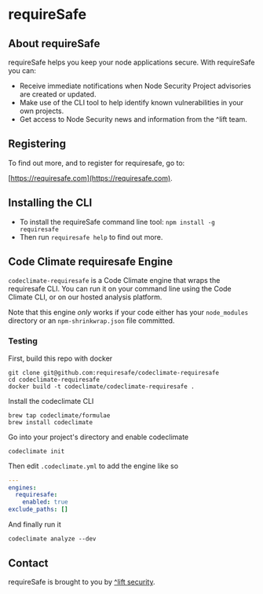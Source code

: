 # requireSafe

## About requireSafe

requireSafe helps you keep your node applications secure. With requireSafe you can:

* Receive immediate notifications when Node Security Project advisories are created or updated.
* Make use of the CLI tool to help identify known vulnerabilities in your own projects.
* Get access to Node Security news and information from the ^lift team.

## Registering

To find out more, and to register for requiresafe, go to:

[https://requiresafe.com](https://requiresafe.com).

## Installing the CLI

* To install the requireSafe command line tool: `npm install -g requiresafe`
* Then run `requiresafe help` to find out more.

## Code Climate requiresafe Engine

`codeclimate-requiresafe` is a Code Climate engine that wraps the requiresafe CLI. You can run it on your command line using the Code Climate CLI, or on our hosted analysis platform.

Note that this engine *only* works if your code either has your `node_modules` directory or an `npm-shrinkwrap.json` file committed.

### Testing

First, build this repo with docker

```
git clone git@github.com:requiresafe/codeclimate-requiresafe
cd codeclimate-requiresafe
docker build -t codeclimate/codeclimate-requiresafe .
```

Install the codeclimate CLI

```
brew tap codeclimate/formulae
brew install codeclimate
```

Go into your project's directory and enable codeclimate

```
codeclimate init
```

Then edit `.codeclimate.yml` to add the engine like so

```yaml
---
engines:
  requiresafe:
    enabled: true
exclude_paths: []
```

And finally run it

```
codeclimate analyze --dev
```

## Contact

requireSafe is brought to you by [^lift security](https://liftsecurity.io).
